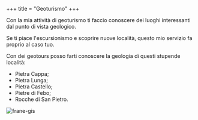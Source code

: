 +++
title = "Geoturismo"
+++

Con la mia attività di geoturismo ti faccio conoscere dei luoghi interessanti dal punto di vista geologico.

<!--more-->

Se ti piace l'escursionismo e scoprire nuove località, questo mio servizio fa proprio al caso tuo. 

Con dei geotours posso farti conoscere la geologia di questi stupende località:

- Pietra Cappa;
- Pietra Lunga;
- Pietra Castello;
- Pietre di Febo;
- Rocche di San Pietro.

![frane-gis](/images/pietra-cappa.webp)
